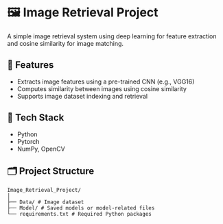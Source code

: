 # 🖼️ Image Retrieval Project

A simple image retrieval system using deep learning for feature extraction and cosine similarity for image matching.

## 🚀 Features
- Extracts image features using a pre-trained CNN (e.g., VGG16) 
- Computes similarity between images using cosine similarity
- Supports image dataset indexing and retrieval

## 🧰 Tech Stack
- Python
- Pytorch
- NumPy, OpenCV

## 🗂️ Project Structure
```
Image_Retrieval_Project/
│
├── Data/ # Image dataset
├── Model/ # Saved models or model-related files
└── requirements.txt # Required Python packages
